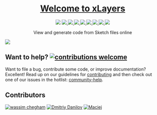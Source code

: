 <h1 align="center">
  <a href="https://xlayers.app">Welcome to xLayers</a>
</h1>

<p align="center" >

  <img src="https://img.shields.io/github/license/manekinekko/xlayers.svg"/>
  
  <a href="https://app.buddy.works/manekinekko-1/xlayers/pipelines/pipeline/149790">
    <img src="https://app.buddy.works/manekinekko-1/xlayers/pipelines/pipeline/149790/badge.svg?token=cee6a291d42aeeb701176104f8623d429614bf77cb0c7d7b68bc5a342e49ffe9"/>
  </a>
  
  <a href="https://gitter.im/xlayers">
    <img src="https://img.shields.io/gitter/room/xlayers/Lobby.svg"/>
  </a>
  
  <a href="https://github.com/xlayers/xlayers/compare/master...develop">
    <img src="https://img.shields.io/github/commits-since/manekinekko/xlayers/master.svg?label=commits%20to%20deploy"/>
  </a>
  
 <a href="https://github.com/xlayers/xlayers">
    <img src="https://img.shields.io/github/contributors/manekinekko/xlayers.svg"/>
  </a>
  
 <a href="https://xlayers.app">
    <img src="https://img.shields.io/website-up-down-ff69b4-ff69b4/http/shields.io.svg?label=xlayers.app"/>
  </a>

  <a href="https://twitter.com/manekinekko">
    <img src="https://img.shields.io/badge/say-thanks-ff69b4.svg"/>
  </a>
  
  <a href="https://angular.io">
    <img src="https://img.shields.io/badge/Made%20with-Angular-E13137.svg"/>
  </a>
  
  <a href="https://github.com/xlayers/xlayers/issues">
    <img src="http://isitmaintained.com/badge/resolution/xlayers/xlayers.svg"/>
  </a>
  
</p>


<p align="center">View and generate code from Sketch files online</p>
<img align="center" src="https://github.com/manekinekko/xlayers/blob/master/src/assets/xlayers-ui-1.png?raw=true"/>

## Want to help? [![contributions welcome](https://img.shields.io/badge/contributions-welcome-brightgreen.svg?style=flat)](https://github.com/xlayers/xlayers/issues)
Want to file a bug, contribute some code, or improve documentation? Excellent! Read up on our guidelines for [contributing](https://github.com/xlayers/xlayers/blob/master/CONTRIBUTING.md) and then check out one of our issues in the hotlist: [community-help](https://github.com/xlayers/xlayers/issues).


## Contributors

[<img alt="wassim chegham" src="https://avatars3.githubusercontent.com/u/1699357?s=60&v=4">](https://github.com/manekinekko)
[<img alt="Dmitriy Danilov" src="https://avatars0.githubusercontent.com/u/13692220?s=60&v=4">](https://github.com/daniloff200)
[<img alt="Maciej" src="https://avatars0.githubusercontent.com/u/6870499?s=60&v=4">](https://github.com/mchmielarski)

